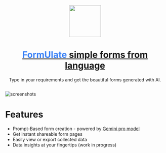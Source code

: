 
<div align="center">
      <img src="https://formulate-six.vercel.app/logo.png" width="100px"><br/>
        <h1> <a href="https://formulate-six.vercel.app/"><span style="color:#3B82F6">FormUlate</span> simple forms from language</h1></a>
  <p>Type in your requirements and get the beautiful forms generated with AI.</p>
     </div>
<p align="center"> <a href="https://formulate-six.vercel.app" target="_blank"><img alt="" src="https://img.shields.io/badge/Website-3B82F6?style=normal&logoColor=white" style="vertical-align:center" /></a></p>
          
![screenshots](https://formulate-six.vercel.app/hero.webp)

# Features

- Prompt-Based form creation - powered by [Gemini pro model](https://storage.googleapis.com/deepmind-media/gemini/gemini_1_report.pdf)
- Get instant shareable form pages
- Easily view or export collected data
- Data insights at your fingertips (work in progress)
